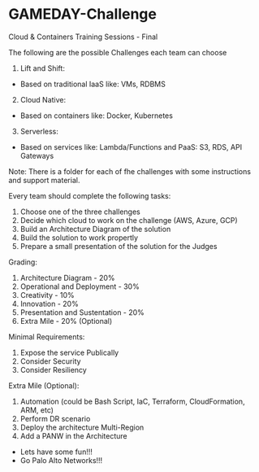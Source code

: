 # GAMEDAY-Challenge
Cloud & Containers Training Sessions - Final

The following are the possible Challenges each team can choose

1. Lift and Shift:
- Based on traditional IaaS like: VMs, RDBMS

2. Cloud Native:
- Based on containers like: Docker, Kubernetes

3. Serverless:
- Based on services like: Lambda/Functions and PaaS: S3, RDS, API Gateways

Note: There is a folder for each of fhe challenges with some instructions and support material.


Every team should complete the following tasks:

1. Choose one of the three challenges
2. Decide which cloud to work on the challenge (AWS, Azure, GCP)
3. Build an Architecture Diagram of the solution
4. Build the solution to work propertly
5. Prepare a small presentation of the solution for the Judges

Grading:

1. Architecture Diagram - 20%
2. Operational and Deployment - 30%
3. Creativity - 10%
4. Innovation - 20%
5. Presentation and Sustentation - 20%
6. Extra Mile - 20% (Optional)

Minimal Requirements:
1. Expose the service Publically
2. Consider Security
2. Consider Resiliency

Extra Mile (Optional):
1. Automation (could be Bash Script, IaC, Terraform, CloudFormation, ARM, etc)
2. Perform DR scenario
3. Deploy the architecture Multi-Region
4. Add a PANW in the Architecture

- Lets have some fun!!!
- Go Palo Alto Networks!!!

